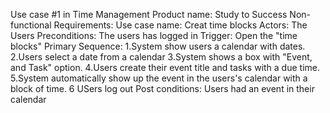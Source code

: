 Use case #1 in Time Management
Product name: Study to Success
Non-functional Requirements:
Use case name: Creat time blocks
Actors: The Users
Preconditions: The users has logged in
Trigger: Open the "time blocks"
Primary Sequence: 
1.System show users a calendar with dates.
2.Users select a date from a calendar
3.System shows a box with "Event, and Task" option.
4.Users create their event title and tasks with a due time.
5.System automatically show up the event in the users's calendar with a block of time.
6 USers log out
Post conditions:
Users had an event in their calendar

